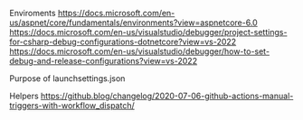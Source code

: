 
Enviroments
https://docs.microsoft.com/en-us/aspnet/core/fundamentals/environments?view=aspnetcore-6.0
https://docs.microsoft.com/en-us/visualstudio/debugger/project-settings-for-csharp-debug-configurations-dotnetcore?view=vs-2022
https://docs.microsoft.com/en-us/visualstudio/debugger/how-to-set-debug-and-release-configurations?view=vs-2022

Purpose of launchsettings.json


Helpers
https://github.blog/changelog/2020-07-06-github-actions-manual-triggers-with-workflow_dispatch/